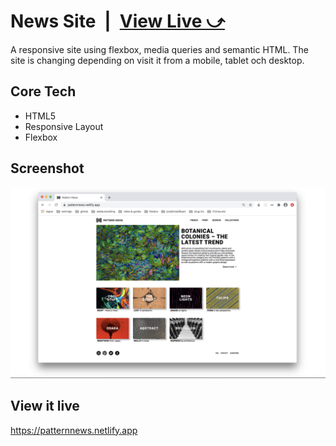 # News Site&ensp;|&ensp;[View Live &#10555;](https://patternnews.netlify.app/)

A responsive site using flexbox, media queries and semantic HTML. The site is changing depending on visit it from a mobile, tablet och desktop.

## Core Tech

- HTML5
- Responsive Layout
- Flexbox

## Screenshot

![Screenshot](screenshot.jpg)

## View it live

https://patternnews.netlify.app
